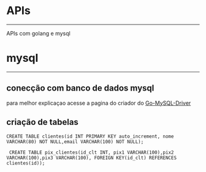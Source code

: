 # APIs
---
 APIs com golang e mysql

# mysql
---
## conecção com banco de dados mysql
para melhor explicaçao acesse a pagina do criador do [Go-MySQL-Driver](https://github.com/go-sql-driver/mysql#go-mysql-driver)
## criação de tabelas
```
CREATE TABLE clientes(id INT PRIMARY KEY auto_increment, nome VARCHAR(80) NOT NULL,email VARCHAR(100) NOT NULL);
```

```
 CREATE TABLE pix_clientes(id_clt INT, pix1 VARCHAR(100),pix2 VARCHAR(100),pix3 VARCHAR(100), FOREIGN KEY(id_clt) REFERENCES clientes(id));

```
